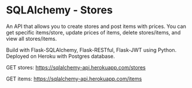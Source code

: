 # SQLAlchemy - Stores 

An API that allows you to create stores and post items with prices. You can get specific items/store, update prices of items, delete stores/items, and view all stores/items.

Build with Flask-SQLAlchemy, Flask-RESTful, Flask-JWT using Python. Deployed on Heroku with Postgres database.

GET stores:
https://sqlalchemy-api.herokuapp.com/stores

GET items:
https://sqlalchemy-api.herokuapp.com/items
